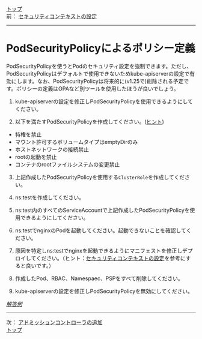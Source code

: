[トップ](../README.md)  
前： [セキュリティコンテキストの設定](securitycontext.md)  

---

# PodSecurityPolicyによるポリシー定義

PodSecurityPolicyを使うとPodのセキュリティ設定を強制できます。ただし、PodSecurityPolicyはデフォルトで使用できないためkube-apiserverの設定で有効にします。なお、PodSecurityPolicyは将来的に(v1.25で)削除される予定です。ポリシーの定義はOPAなど別ツールを使用したほうが良いでしょう。

1. kube-apiserverの設定を修正しPodSecurityPolicyを使用できるようにしてください。

2. 以下を満たすPodSecurityPolicyを作成してください。([ヒント](https://kubernetes.io/docs/concepts/policy/pod-security-policy/#host-namespaces))

- 特権を禁止
- マウント許可するボリュームタイプはemptyDirのみ
- ホストネットワークの接続禁止
- rootの起動を禁止
- コンテナのrootファイルシステムの変更禁止 

3. 上記作成したPodSecurityPolicyを使用する`ClusterRole`を作成してください。

4. ns:testを作成してください。

5. ns:test内のすべてのServiceAccountで上記作成したPodSecurityPolicyを使用できるようにしてください。

6. ns:testでnginxのPodを起動してください。起動できないことを確認してください。
   
7. 原因を特定しns:testでnginxを起動できるようにマニフェストを修正しデプロイしてください。（ヒント：[セキュリティコンテキストの設定](securitycontext.md)を参考にすると良いです。）

8. 作成したPod、RBAC、Namespaec、PSPをすべて削除してください。

9. kube-apiserverの設定を修正しPodSecurityPolicyを無効にしてください。

[*解答例*](../ans/podsecuritypolicy.md)  

---

次： [アドミッションコントローラの追加](addmissioncontroller.md)  
[トップ](../README.md)  
